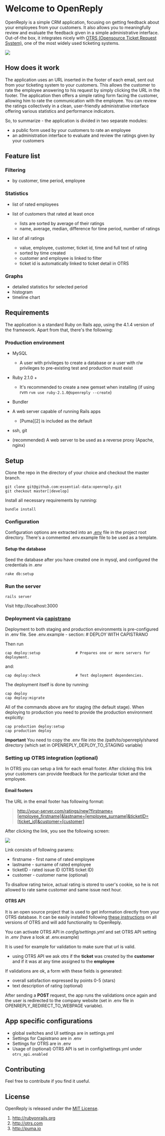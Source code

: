 # Welcome to OpenReply

OpenReply is a simple CRM application, focusing on getting feedback about your employees from your customers. It also allows you to meaningfully review and evaluate the feedback given in a simple administrative interface.
Out-of-the box, it integrates nicely with [OTRS (Opensource Ticket Request System)](http://www.otrs.com/), one of the most widely used ticketing systems. 

![](https://raw.githubusercontent.com/essential-data/openreply/master/app/assets/images/screenshot.png)

## How does it work

The application uses an URL inserted in the footer of each email, sent out from your ticketing system to your customers. This allows the customer to rate the employee answering to his request by simply clicking the URL in the footer. The application then offers a simple rating form facing the customer, allowing him to rate the communication with the employee. You can review the ratings collectively in a clean, user-friendly administrative interface offering various statistics and performance indicators.

So, to summarize - the application is divided in two separate modules:

- a public form used by your customers to rate an employee 
- an administration interface to evaluate and review the ratings given by your customers

## Feature list

### Filtering
- by customer, time period, employee

### Statistics
- list of rated employees
- list of customers that rated at least once
  - lists are sorted by average of their ratings
  - name, average, median, difference for time period, number of ratings

- list of all ratings
  - value, employee, customer, ticket id, time and full text of rating
  - sorted by time created
  - customer and employee is linked to filter
  - ticket id is automatically linked to ticket detail in OTRS

### Graphs
  - detailed statistics for selected period
  - histogram
  - timeline chart

## Requirements

The application is a standard Ruby on Rails app, using the 4.1.4 version of the framework. Apart from that, there's the following:

### Production environment
-  MySQL
    - A user with privileges to create a database or a user with r/w privileges to pre-existing test and production must exist
    
- Ruby 2.1.0 +
    - It's recommended to create a new gemset when installing
    (if using rvm `rvm use ruby-2.1.0@openreply --create`)
- Bundler
- A web server capable of running Rails apps
    - [Puma][2] is included as the default
- ssh, git
- (recommended) A web server to be used as a reverse proxy (Apache, nginx) 

## Setup

Clone the repo in the directory of your choice and checkout the master branch.

    git clone git@github.com:essential-data:openreply.git
    git checkout master[|develop]
Install all necessary requirements by running:

    bundle install
    
### Configuration

Configuration options are extracted into an [.env](https://github.com/bkeepers/dotenv) file in the project root directory. There's a commented .env.example file to be used as a template.

#### Setup the database
Seed the database after you have created one in mysql, and configured the credentials in .env

    rake db:setup
    
### Run the server
    
    rails server
    
Visit http://localhost:3000


### Deployment via [capistrano](https://github.com/capistrano/capistrano) 
Deployment to both staging and production environments is pre-configured in .env file. See .env.example - section: # DEPLOY WITH CAPISTRANO 

Then run

    cap deploy:setup                # Prepares one or more servers for deployment.
    
and:

    cap deploy:check                # Test deployment dependencies.
    
The deployment itself is done by running:

    cap deploy
    cap deploy:migrate
    
All of the commands above are for staging (the default stage). When deploying to production you need to provide the production environment explicitly:

    cap production deploy:setup
    cap production deploy
    
**Important**
You need to copy the .env file into the /path/to/openreply/shared directory (which set in OPENREPLY_DEPLOY_TO_STAGING variable) 

        
### Setting up OTRS integration (optional)
In OTRS you can setup a link for each email footer. After clicking this link your customers can provide feedback for the particular ticket and the employee.

#### Email footers
The URL in the email footer has following format:

> http://your-server.com/ratings/new?firstname=[employee_firstname]&lastname=[employee_surname]&ticketID=[ticket_id]&customer=[customer]

After clicking the link, you see the following screen:

![](https://raw.githubusercontent.com/essential-data/openreply/master/app/assets/images/screenshot_rating.png)

Link consists of following params:

 - firstname - first name of rated employee
 - lastname - surname of rated employee
 - ticketID - rated issue ID (OTRS ticket ID)
 - customer - customer name (optional)

To disallow rating twice, actual rating is stored to user's cookie, so he is not allowed to rate same customer and same issue next hour.

#### OTRS API
It is an open source project that is used to get information directly from your OTRS database. It can be easily installed following [these instructions]() on all versions of OTRS and will add functionality to OpenReply.

You can activate OTRS API in *config/settings.yml* and set OTRS API setting in *.env* (have a look at .env.example) 


It is used for example for validation to make sure that url is valid.

 - using OTRS API we ask otrs if the **ticket** was created by the **customer** and if it was at any time assigned to the **employee**

If validations are ok, a form with these fields is generated:

- overall satisfaction expressed by points 0-5 (stars)
- text description of rating (optional)

After sending a **POST** request, the app runs the validations once again and the user is redirected to the company website (set in .env file in OPENREPLY_REDIRECT_TO_WEBPAGE variable).

## App specific configurations
- global switches and UI settings are in settings.yml
- Settings for Capistrano are in .env
- Settings for OTRS are in .env
- Usage of (optional) OTRS API is set in config/settings.yml under `otrs_api.enabled` 

## Contributing
Feel free to contribute if you find it useful. 

## License
OpenReply is released under the [MIT License](http://www.opensource.org/licenses/MIT).


1. http://rubyonrails.org
2. http://otrs.com 
3. http://puma.io